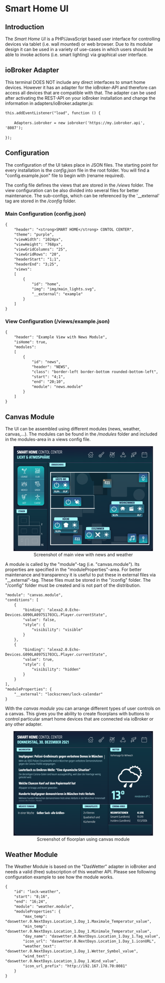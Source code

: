 # Smart Home UI

## Introduction

The _Smart Home UI_ is a PHP/JavaScript based user interface for controlling devices via tablet (i.e. wall mounted) or web browser. Due to its modular design it can be used in a variety of use-cases in which users should be able to invoke actions (i.e. smart lighting) via graphical user interface.

## ioBroker Adapter

This terminal DOES NOT include any direct interfaces to smart home devices. However it has an adapter for the ioBroker-API and therefore can access all devices that are compatible with that. The adapter can be used after activating the REST-API on your ioBroker installation and change the information in adapters/ioBroker.adapter.js:

```
this.addEventListener("load", function () {

    Adapters.iobroker = new iobroker('https://my.iobroker.api', '8087');

});
```

## Configuration

The configuration of the UI takes place in JSON files. The starting point for every installation is the _config.json_ file in the root folder. You will find a "config.example.json" file to begin with (rename required). 

The config file defines the views that are stored in the _/views_ folder. The view configuration can be also divided into several files for better maintenance. The sub-configs, which can be referenced by the '__external' tag are stored in the _/config_ folder.

### Main Configuration (config.json)

```
{   
    "header": "<strong>SMART HOME</strong> CONTOL CENTER",
    "theme": "purple",
    "viewWidth": "1024px",
    "viewHeight": "768px",
    "viewGridColumns": "25",
    "viewGridRows": "20",
    "headerStart": "1;1",
    "headerEnd": "3;25",
    "views": 
    [
        {
            "id": "home",
            "img": "img/main_lights.svg",
            "__external": "example"
        }
    ]
}
```
### View Configuration (/views/example.json)

```
{
    "header": "Example View with News Module",
    "isHome": true,
    "modules":
    [
        {
            "id": "news",
            "header": "NEWS",
            "class": "border-left border-bottom rounded-bottom-left",
            "start": "4;1",
            "end": "20;10",
            "module": "news.module"
        }
    ]
}
```

## Canvas Module

The UI can be assembled using different modules (news, weather, canvas,...). The modules can be found in the _/modules_ folder and included in the modules-area in a views config file.  

<p align="center">
    <img src="doc/img/screenshot-main.png" alt="Screenshot of main view" width="450">
    Screenshot of main view with news and weather
</p>

A module is called by the "module"-tag (i.e. "canvas.module"). Its properties are specified in the "moduleProperties"-area. For better maintenance and transparency it is useful to put these in external files via "__external"-tag. These files must be stored in the "/config" folder. The "/config" folder must be created and is not part of the distribution.

```
"module": "canvas.module",
"conditions": [
    {
        "binding": "alexa2.0.Echo-Devices.G090LA09751703CL.Player.currentState",
        "value": false,
        "style": {
            "visibility": "visible"
        }
    },
    {
        "binding": "alexa2.0.Echo-Devices.G090LA09751703CL.Player.currentState",
        "value": true,
        "style": {
            "visibility": "hidden"
        }
    }
],
"moduleProperties": {
    "__external": "lockscreen/lock-calendar"
}
```

With the _canvas module_ you can arrange different types of user controls on a canvas. This gives you the ability to create floorplans with buttons to control particular smart home devices that are connected via ioBroker or any other adapter. 

<p align="center">
    <img src="doc/img/screenshot-floorplan.png" alt="Screenshot of floorplan" width="450">
    Screenshot of floorplan using canvas module
</p>

## Weather Module

The Weather Module is based on the "DasWetter" adapter in ioBroker and needs a valid (free) subscription of this weather API. Please see following configuration example to see how the module works. 

```
{
    "id": "lock-weather",
    "start": "8;16",
    "end": "16;24",
    "module": "weather.module",
    "moduleProperties": {
        "max_temp": "daswetter.0.NextDays.Location_1.Day_1.Maximale_Temperatur_value",
        "min_temp": "daswetter.0.NextDays.Location_1.Day_1.Minimale_Temperatur_value",
        "day_name": "daswetter.0.NextDays.Location_1.Day_1.Tag_value",
        "icon_url": "daswetter.0.NextDays.Location_1.Day_1.iconURL",
        "weather_text": "daswetter.0.NextDays.Location_1.Day_1.Wetter_Symbol_value",
        "wind_text": "daswetter.0.NextDays.Location_1.Day_1.Wind_value",
        "icon_url_prefix": "http://192.167.178.70:8081"
    }
}
```


